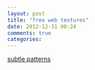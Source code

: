 ```yaml
---
layout: post
title: "free web textures"
date: 2012-12-31 00:24
comments: true
categories: 
---
```


[subtle patterns](http://subtlepatterns.com/)
